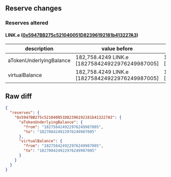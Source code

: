## Reserve changes

### Reserves altered

#### LINK.e ([0x5947BB275c521040051D82396192181b413227A3](https://snowtrace.io/address/0x5947BB275c521040051D82396192181b413227A3))

| description | value before | value after |
| --- | --- | --- |
| aTokenUnderlyingBalance | 182,758.4249 LINK.e [182758424922976249987005] | 182,708.4249 LINK.e [182708424922976249987005] |
| virtualBalance | 182,758.4249 LINK.e [182758424922976249987005] | 182,708.4249 LINK.e [182708424922976249987005] |


## Raw diff

```json
{
  "reserves": {
    "0x5947BB275c521040051D82396192181b413227A3": {
      "aTokenUnderlyingBalance": {
        "from": "182758424922976249987005",
        "to": "182708424922976249987005"
      },
      "virtualBalance": {
        "from": "182758424922976249987005",
        "to": "182708424922976249987005"
      }
    }
  }
}
```